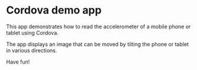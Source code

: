 # Cordova demo app

This app demonstrates how to read the accelerometer of a mobile phone or tablet using Cordova.

The app displays an image that can be moved by tilting the phone or tablet in various directions.

Have fun!

